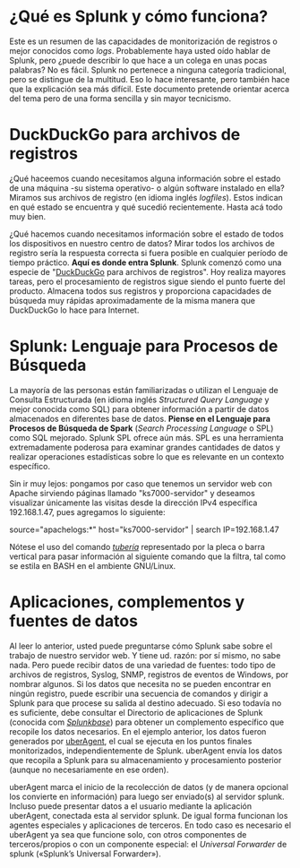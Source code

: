 # ¿Qué es Splunk y cómo funciona?

Este es un resumen de las capacidades de monitorización de registros o mejor conocidos como _logs_. Probablemente haya usted oído hablar de Splunk, pero ¿puede describir lo que hace a un colega en unas pocas palabras? No es fácil. Splunk no pertenece a ninguna categoría tradicional, pero se distingue de la multitud. Eso lo hace interesante, pero también hace que la explicación sea más difícil. Este documento pretende orientar acerca del tema pero de una forma sencilla y sin mayor tecnicismo.

# DuckDuckGo para archivos de registros

¿Qué haceemos cuando necesitamos alguna información sobre el estado de una máquina -su sistema operativo- o algún software instalado en ella? Miramos sus archivos de registro (en idioma inglés _logfiles_). Estos indican en qué estado se encuentra y qué sucedió recientemente. Hasta acá todo muy bien.

¿Qué hacemos cuando necesitamos información sobre el estado de todos los dispositivos en nuestro centro de datos? Mirar todos los archivos de registro sería la respuesta correcta si fuera posible en cualquier período de tiempo práctico. **Aquí es donde entra Splunk**. Splunk comenzó como una especie de "[DuckDuckGo](https://duckduckgo.com/) para archivos de registros". Hoy realiza mayores tareas, pero el procesamiento de registros sigue siendo el punto fuerte del producto. Almacena todos sus registros y proporciona capacidades de búsqueda muy rápidas aproximadamente de la misma manera que DuckDuckGo lo hace para Internet.

# Splunk: Lenguaje para Procesos de Búsqueda

La mayoría de las personas están familiarizadas o utilizan el Lenguaje de Consulta Estructurada (en idioma inglés _Structured Query Language_ y mejor conocida como SQL) para obtener información a partir de datos almacenados en diferentes base de datos. **Piense en el Lenguaje para Procesos de Búsqueda de Spark** (_Search Processing Language_ o SPL) como SQL mejorado. Splunk SPL ofrece aún más. SPL es una herramienta extremadamente poderosa para examinar grandes cantidades de datos y realizar operaciones estadísticas sobre lo que es relevante en un contexto específico.

Sin ir muy lejos: pongamos por caso que tenemos un servidor web con Apache sirviendo páginas llamado "ks7000-servidor" y deseamos visualizar únicamente las visitas desde la dirección IPv4 específica 192.168.1.47, pues agregamos lo siguiente:

source="apachelogs:*" host="ks7000-servidor" | search IP=192.168.1.47

Nótese el uso del comando [_tubería_](https://es.wikipedia.org/wiki/Tuber%C3%ADa_(inform%C3%A1tica)) representado por la pleca o barra vertical para pasar información al siguiente comando que la filtra, tal como se estila en BASH en el ambiente GNU/Linux.

# Aplicaciones, complementos y fuentes de datos

Al leer lo anterior, usted puede preguntarse cómo Splunk sabe sobre el trabajo de nuestro servidor web. Y tiene ud. razón: por sí mismo, no sabe nada. Pero puede recibir datos de una variedad de fuentes: todo tipo de archivos de registros, Syslog, SNMP, registros de eventos de Windows, por nombrar algunos. Si los datos que necesita no se pueden encontrar en ningún registro, puede escribir una secuencia de comandos y dirigir a Splunk para que procese su salida al destino adecuado. Si eso todavía no es suficiente, debe consultar el Directorio de aplicaciones de Splunk (conocida com [_Splunkbase_](https://splunkbase.splunk.com/)) para obtener un complemento específico que recopile los datos necesarios. En el ejemplo anterior, los datos fueron generados por [uberAgent](https://uberagent.com/), el cual se ejecuta en los puntos finales monitorizados, independientemente de Splunk. uberAgent envía los datos que recopila a Splunk para su almacenamiento y procesamiento posterior (aunque no necesariamente en ese orden).

uberAgent marca el inicio de la recolección de datos (y de manera opcional los convierte en información) para luego ser enviado(s) al servidor splunk. Incluso puede presentar datos a el usuario mediante la aplicación uberAgent, conectada esta al servidor splunk. De igual forma funcionan los agentes especiales y aplicaciones de terceros. En todo caso es necesario el uberAgent ya sea que funcione solo, con otros componentes de terceros/propios o con un componente especial: el _Universal Forwarder_ de splunk («Splunk’s Universal Forwarder»).
